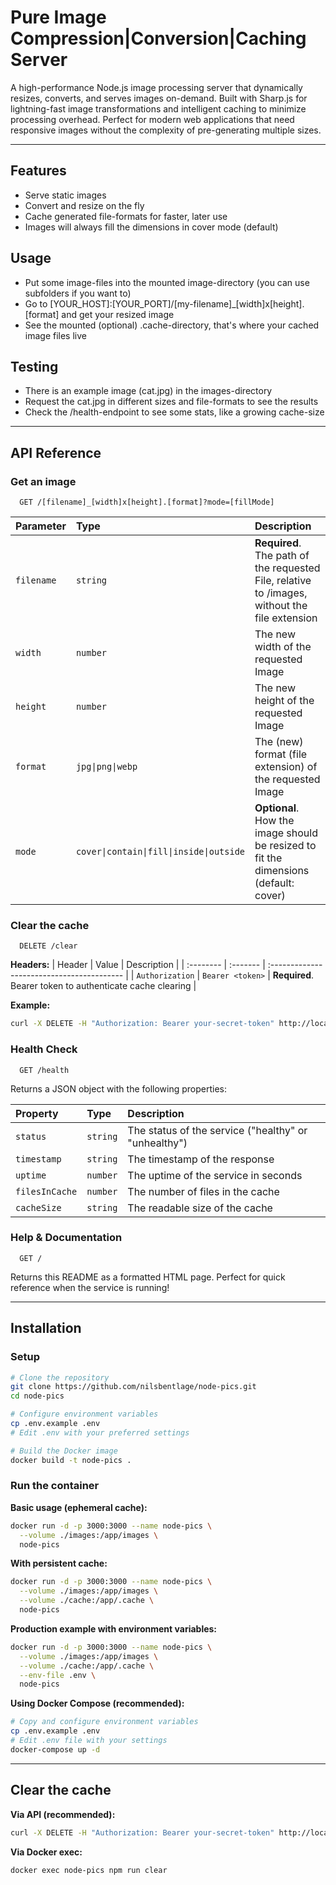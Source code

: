 # Pure Image Compression|Conversion|Caching Server

A high-performance Node.js image processing server that dynamically resizes, converts, and serves images on-demand. Built with Sharp.js for lightning-fast image transformations and intelligent caching to minimize processing overhead. Perfect for modern web applications that need responsive images without the complexity of pre-generating multiple sizes.

---

## Features

- Serve static images
- Convert and resize on the fly
- Cache generated file-formats for faster, later use
- Images will always fill the dimensions in cover mode (default)

## Usage

- Put some image-files into the mounted image-directory (you can use subfolders if you want to)
- Go to [YOUR_HOST]:[YOUR_PORT]/[my-filename]\_[width]x[height].[format] and get your resized image
- See the mounted (optional) .cache-directory, that's where your cached image files live

## Testing

- There is an example image (cat.jpg) in the images-directory
- Request the cat.jpg in different sizes and file-formats to see the results
- Check the /health-endpoint to see some stats, like a growing cache-size

---

## API Reference

### Get an image

```http
  GET /[filename]_[width]x[height].[format]?mode=[fillMode]
```

| Parameter  | Type                                    | Description                                                                                   |
| :--------- | :-------------------------------------- | :-------------------------------------------------------------------------------------------- |
| `filename` | `string`                                | **Required**. The path of the requested File, relative to /images, without the file extension |
| `width`    | `number`                                | The new width of the requested Image                                                          |
| `height`   | `number`                                | The new height of the requested Image                                                         |
| `format`   | `jpg\|png\|webp`                        | The (new) format (file extension) of the requested Image                                      |
| `mode`     | `cover\|contain\|fill\|inside\|outside` | **Optional**. How the image should be resized to fit the dimensions (default: cover)          |

### Clear the cache

```http
  DELETE /clear
```

**Headers:**
| Header | Value | Description |
| :-------- | :------- | :----------------------------------------- |
| `Authorization` | `Bearer <token>` | **Required**. Bearer token to authenticate cache clearing |

**Example:**

```bash
curl -X DELETE -H "Authorization: Bearer your-secret-token" http://localhost:3000/clear
```

### Health Check

```http
  GET /health
```

Returns a JSON object with the following properties:

| Property       | Type     | Description                                          |
| :------------- | :------- | :--------------------------------------------------- |
| `status`       | `string` | The status of the service ("healthy" or "unhealthy") |
| `timestamp`    | `string` | The timestamp of the response                        |
| `uptime`       | `number` | The uptime of the service in seconds                 |
| `filesInCache` | `number` | The number of files in the cache                     |
| `cacheSize`    | `string` | The readable size of the cache                       |

### Help & Documentation

```http
  GET /
```

Returns this README as a formatted HTML page. Perfect for quick reference when the service is running!

---

## Installation

### Setup

```bash
# Clone the repository
git clone https://github.com/nilsbentlage/node-pics.git
cd node-pics

# Configure environment variables
cp .env.example .env
# Edit .env with your preferred settings

# Build the Docker image
docker build -t node-pics .
```

### Run the container

**Basic usage (ephemeral cache):**

```bash
docker run -d -p 3000:3000 --name node-pics \
  --volume ./images:/app/images \
  node-pics
```

**With persistent cache:**

```bash
docker run -d -p 3000:3000 --name node-pics \
  --volume ./images:/app/images \
  --volume ./cache:/app/.cache \
  node-pics
```

**Production example with environment variables:**

```bash
docker run -d -p 3000:3000 --name node-pics \
  --volume ./images:/app/images \
  --volume ./cache:/app/.cache \
  --env-file .env \
  node-pics
```

**Using Docker Compose (recommended):**

```bash
# Copy and configure environment variables
cp .env.example .env
# Edit .env file with your settings
docker-compose up -d
```

---

## Clear the cache

**Via API (recommended):**

```bash
curl -X DELETE -H "Authorization: Bearer your-secret-token" http://localhost:3000/clear
```

**Via Docker exec:**

```bash
docker exec node-pics npm run clear
```